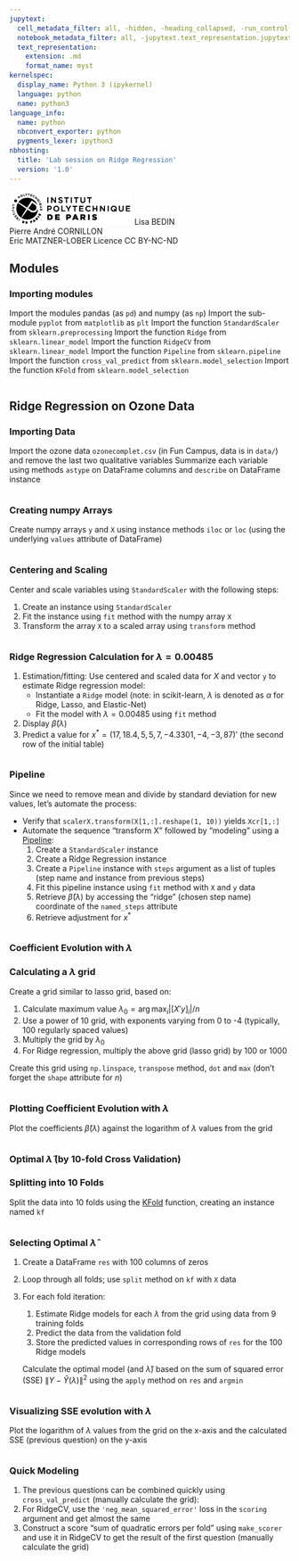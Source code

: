 ```yaml
---
jupytext:
  cell_metadata_filter: all, -hidden, -heading_collapsed, -run_control, -trusted
  notebook_metadata_filter: all, -jupytext.text_representation.jupytext_version, -jupytext.text_representation.format_version, -language_info.version, -language_info.codemirror_mode.version, -language_info.codemirror_mode, -language_info.file_extension, -language_info.mimetype, -toc
  text_representation:
    extension: .md
    format_name: myst
kernelspec:
  display_name: Python 3 (ipykernel)
  language: python
  name: python3
language_info:
  name: python
  nbconvert_exporter: python
  pygments_lexer: ipython3
nbhosting:
  title: 'Lab session on Ridge Regression'
  version: '1.0'
---
```


<div class="licence">
<span><img src="media/logo_IPParis.png" /></span>
<span>Lisa BEDIN<br />Pierre André CORNILLON<br />Eric MATZNER-LOBER</span>
<span>Licence CC BY-NC-ND</span>
</div>

## Modules



### Importing modules



Import the modules pandas (as `pd`) and numpy (as `np`)
Import the sub-module `pyplot` from `matplotlib` as `plt`
Import the function `StandardScaler` from `sklearn.preprocessing`
Import the function `Ridge` from `sklearn.linear_model`
Import the function `RidgeCV` from `sklearn.linear_model`
Import the function `Pipeline` from `sklearn.pipeline`
Import the function `cross_val_predict` from `sklearn.model_selection`
Import the function `KFold` from `sklearn.model_selection`




```{code-cell} python

```

## Ridge Regression on Ozone Data



### Importing Data



Import the ozone data `ozonecomplet.csv` (in Fun Campus, data is in `data/`) and remove the last two qualitative variables
Summarize each variable using methods `astype` on DataFrame columns and `describe` on DataFrame instance




```{code-cell} python

```

### Creating numpy Arrays



Create numpy arrays `y` and `X` using instance methods `iloc` or `loc` (using the underlying `values` attribute of DataFrame)




```{code-cell} python

```

### Centering and Scaling



Center and scale variables using `StandardScaler` with the following steps:

1.  Create an instance using `StandardScaler`
2.  Fit the instance using `fit` method with the numpy array `X`
3.  Transform the array `X` to a scaled array using `transform` method




```{code-cell} python

```

### Ridge Regression Calculation for $\lambda=0.00485$



1.  Estimation/fitting: Use centered and scaled data for $X$ and vector `y` to estimate Ridge regression model:
    -   Instantiate a `Ridge` model (note: in scikit-learn, $\lambda$ is denoted as $\alpha$ for Ridge, Lasso, and Elastic-Net)
    -   Fit the model with $\lambda=0.00485$ using `fit` method
2.  Display $\hat\beta(\lambda)$
3.  Predict a value for $x^*=(17, 18.4, 5, 5, 7, -4.3301, -4, -3, 87)'$ (the second row of the initial table)




```{code-cell} python

```

### Pipeline



Since we need to remove mean and divide by standard deviation for new values, let&rsquo;s automate the process:

-   Verify that `scalerX.transform(X[1,:].reshape(1, 10))` yields `Xcr[1,:]`
-   Automate the sequence &ldquo;transform X&rdquo; followed by &ldquo;modeling&rdquo; using a [Pipeline](https://scikit-learn.org/stable/tutorial/statistical_inference/putting_together.html):
    1.  Create a `StandardScaler` instance
    2.  Create a Ridge Regression instance
    3.  Create a `Pipeline` instance with `steps` argument as a list of tuples (step name and instance from previous steps)
    4.  Fit this pipeline instance using `fit` method with `X` and `y` data
    5.  Retrieve $\hat\beta(\lambda)$ by accessing the &ldquo;ridge&rdquo; (chosen step name) coordinate of the `named_steps` attribute
    6.  Retrieve adjustment for $x^*$




```{code-cell} python

```

### Coefficient Evolution with $\lambda$



### Calculating a $\lambda$ grid



Create a grid similar to lasso grid, based on:

1.  Calculate maximum value $\lambda_0 = \arg\max_{i} |[X'y]_i|/n$
2.  Use a power of 10 grid, with exponents varying from 0 to -4 (typically, 100 regularly spaced values)
3.  Multiply the grid by $\lambda_0$
4.  For Ridge regression, multiply the above grid (lasso grid) by $100$ or $1000$

Create this grid using `np.linspace`, `transpose` method, `dot` and `max` (don&rsquo;t forget the `shape` attribute for $n$)




```{code-cell} python

```

### Plotting Coefficient Evolution with $\lambda$



Plot the coefficients $\hat\beta(\lambda)$ against the logarithm of $\lambda$ values from the grid




```{code-cell} python

```

### Optimal $\hat\lambda$ (by 10-fold Cross Validation)



### Splitting into 10 Folds



Split the data into 10 folds using the [KFold](https://scikit-learn.org/stable/modules/generated/sklearn.model_selection.KFold.html#sklearn.model_selection.KFold) function, creating an instance named `kf`




```{code-cell} python

```

### Selecting Optimal $\hat\lambda$



1.  Create a DataFrame `res` with 100 columns of zeros
2.  Loop through all folds; use `split` method on `kf` with `X` data
3.  For each fold iteration:
    
    1.  Estimate Ridge models for each $\lambda$ from the grid using data from 9 training folds
    2.  Predict the data from the validation fold
    3.  Store the predicted values in corresponding rows of `res` for the 100 Ridge models
    
    Calculate the optimal model (and $\hat\lambda$) based on the sum of squared error (SSE) $\|Y - \hat Y(\lambda)\|^2$ using the `apply` method on `res` and `argmin`




```{code-cell} python

```

### Visualizing SSE evolution with $\lambda$



Plot the logarithm of $\lambda$ values from the grid on the x-axis and the calculated SSE (previous question) on the y-axis




```{code-cell} python

```

### Quick Modeling



1.  The previous questions can be combined quickly using `cross_val_predict` (manually calculate the grid):
2.  For RidgeCV, use the `'neg_mean_squared_error'` loss in the `scoring` argument and get almost the same
3.  Construct a score &ldquo;sum of quadratic errors per fold&rdquo; using `make_scorer` and use it in RidgeCV to get the result of the first question (manually calculate the grid)




```{code-cell} python

```
